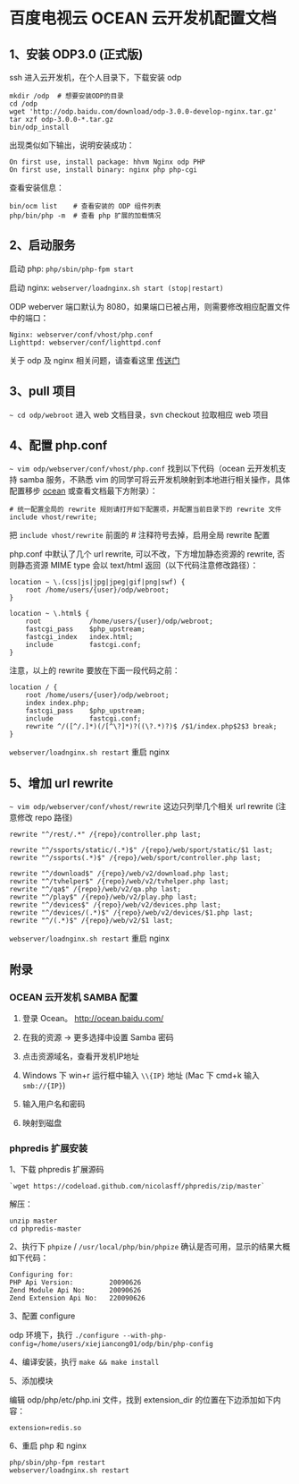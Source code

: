 # 百度电视云 OCEAN 云开发机配置文档

## 1、安装 ODP3.0 (正式版)

ssh 进入云开发机，在个人目录下，下载安装 odp

    mkdir /odp  # 想要安装ODP的目录
    cd /odp
    wget 'http://odp.baidu.com/download/odp-3.0.0-develop-nginx.tar.gz'
    tar xzf odp-3.0.0-*.tar.gz
    bin/odp_install

出现类似如下输出，说明安装成功：

    On first use, install package: hhvm Nginx odp PHP
    On first use, install binary: nginx php php-cgi

查看安装信息：

    bin/ocm list    # 查看安装的 ODP 组件列表
    php/bin/php -m  # 查看 php 扩展的加载情况


## 2、启动服务

启动 php: `php/sbin/php-fpm start`

启动 nginx: `webserver/loadnginx.sh start (stop|restart)`

ODP weberver 端口默认为 8080，如果端口已被占用，则需要修改相应配置文件中的端口：

    Nginx: webserver/conf/vhost/php.conf
    Lighttpd: webserver/conf/lighttpd.conf


关于 odp 及 nginx 相关问题，请查看这里 [传送门](http://man.baidu.com/inf/odp/#参考文档)

## 3、pull 项目

`~ cd odp/webroot` 进入 web 文档目录，svn checkout 拉取相应 web 项目

## 4、配置 php.conf

`~ vim odp/webserver/conf/vhost/php.conf` 找到以下代码（ocean 云开发机支持 samba 服务，不熟悉 vim 的同学可将云开发机映射到本地进行相关操作，具体配置移步 [ocean](http://ocean.baidu.com/) 或查看文档最下方附录）：

    # 统一配置全局的 rewrite 规则请打开如下配置项，并配置当前目录下的 rewrite 文件
    include vhost/rewrite;

把 `include vhost/rewrite` 前面的 # 注释符号去掉，启用全局 rewrite 配置

php.conf 中默认了几个 url rewrite, 可以不改，下方增加静态资源的 rewrite, 否则静态资源 MIME type 会以 text/html 返回（以下代码注意修改路径）：

    location ~ \.(css|js|jpg|jpeg|gif|png|swf) {
        root /home/users/{user}/odp/webroot;
    }

    location ~ \.html$ {
        root            /home/users/{user}/odp/webroot;
        fastcgi_pass    $php_upstream;
        fastcgi_index   index.html;
        include         fastcgi.conf;
    }
    
注意，以上的 rewrite 要放在下面一段代码之前：

    location / {
        root /home/users/{user}/odp/webroot;
        index index.php;
        fastcgi_pass    $php_upstream;
        include         fastcgi.conf;
        rewrite ^/([^/.]*)(/[^\?]*)?((\?.*)?)$ /$1/index.php$2$3 break;
    }

`webserver/loadnginx.sh restart` 重启 nginx


## 5、增加 url rewrite 

`~ vim odp/webserver/conf/vhost/rewrite` 这边只列举几个相关 url rewrite (注意修改 repo 路径)

    rewrite "^/rest/.*" /{repo}/controller.php last;

    rewrite "^/ssports/static/(.*)$" /{repo}/web/sport/static/$1 last;
    rewrite "^/ssports(.*)$" /{repo}/web/sport/controller.php last;

    rewrite "^/download$" /{repo}/web/v2/download.php last;
    rewrite "^/tvhelper$" /{repo}/web/v2/tvhelper.php last;
    rewrite "^/qa$" /{repo}/web/v2/qa.php last;
    rewrite "^/play$" /{repo}/web/v2/play.php last;
    rewrite "^/devices$" /{repo}/web/v2/devices.php last;
    rewrite "^/devices/(.*)$" /{repo}/web/v2/devices/$1.php last;
    rewrite "^/(.*)$" /{repo}/web/v2/$1 last;

`webserver/loadnginx.sh restart` 重启 nginx


## 附录

### OCEAN 云开发机 SAMBA 配置

1. 登录 Ocean。 http://ocean.baidu.com/

2. 在我的资源 -> 更多选择中设置 Samba 密码

3. 点击资源域名，查看开发机IP地址

4. Windows 下 win+r 运行框中输入 `\\{IP}` 地址 (Mac 下 cmd+k 输入 `smb://{IP}`)

5. 输入用户名和密码

6. 映射到磁盘


### phpredis 扩展安装

1、下载 phpredis 扩展源码

    `wget https://codeload.github.com/nicolasff/phpredis/zip/master`
    
解压：

    unzip master
    cd phpredis-master

2、执行下 `phpize` / `/usr/local/php/bin/phpize` 确认是否可用，显示的结果大概如下代码：

    Configuring for:
    PHP Api Version:         20090626
    Zend Module Api No:      20090626
    Zend Extension Api No:   220090626

3、配置 configure

odp 环境下，执行 `./configure --with-php-config=/home/users/xiejiancong01/odp/bin/php-config`

4、编译安装，执行 `make && make install`

5、添加模块

编辑 odp/php/etc/php.ini 文件，找到 extension_dir 的位置在下边添加如下内容：

    extension=redis.so
    
6、重启 php 和 nginx

    php/sbin/php-fpm restart
    webserver/loadnginx.sh restart
    
